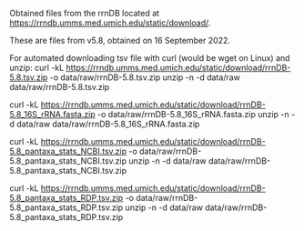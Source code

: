 Obtained files from the rrnDB located at https://rrndb.umms.med.umich.edu/static/download/.

These are files from v5.8, obtained on 16 September 2022.

For automated downloading tsv file with curl (would be wget on Linux) and unzip:
curl -kL https://rrndb.umms.med.umich.edu/static/download/rrnDB-5.8.tsv.zip -o data/raw/rrnDB-5.8.tsv.zip
unzip -n -d data/raw data/raw/rrnDB-5.8.tsv.zip

curl -kL https://rrndb.umms.med.umich.edu/static/download/rrnDB-5.8_16S_rRNA.fasta.zip -o data/raw/rrnDB-5.8_16S_rRNA.fasta.zip
unzip -n -d data/raw data/raw/rrnDB-5.8_16S_rRNA.fasta.zip

curl -kL https://rrndb.umms.med.umich.edu/static/download/rrnDB-5.8_pantaxa_stats_NCBI.tsv.zip -o data/raw/rrnDB-5.8_pantaxa_stats_NCBI.tsv.zip
unzip -n -d data/raw data/raw/rrnDB-5.8_pantaxa_stats_NCBI.tsv.zip

curl -kL https://rrndb.umms.med.umich.edu/static/download/rrnDB-5.8_pantaxa_stats_RDP.tsv.zip -o data/raw/rrnDB-5.8_pantaxa_stats_RDP.tsv.zip
unzip -n -d data/raw data/raw/rrnDB-5.8_pantaxa_stats_RDP.tsv.zip

